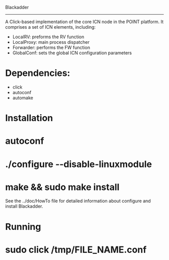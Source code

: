 Blackadder
**********************

A Click-based implementation of the core ICN node in the POINT platform. It comprises a set of ICN elements, including:
- LocalRV: preforms the RV function
- LocalProxy: main process dispatcher
- Forwarder: performs the FW function
- GlobalConf: sets the global ICN configuration parameters

Dependencies:
============
- click
- autoconf
- automake

Installation
============

# autoconf
# ./configure --disable-linuxmodule
# make && sudo make install

See the ../doc/HowTo file for detailed information about configure and
install Blackadder.

Running
============

# sudo click /tmp/FILE_NAME.conf
